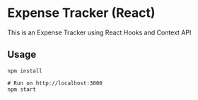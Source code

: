 # Expense Tracker (React)

This is an Expense Tracker using React Hooks and Context API

## Usage
```
npm install

# Run on http://localhost:3000
npm start


```

